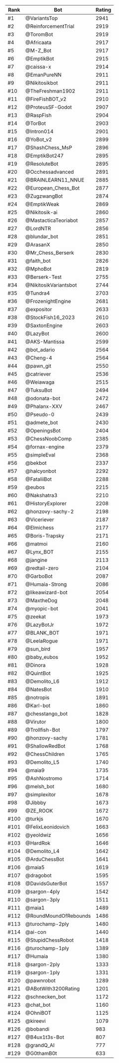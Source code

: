 Rank|Bot|Rating
---|---|---
#1|@VariantsTop|2941
#2|@ReinforcementTrial|2919
#3|@ToromBot|2919
#4|@Africaata|2917
#5|@M-Z_Bot|2917
#6|@EmptikBot|2915
#7|@caissa-x|2914
#8|@EmanPureNN|2911
#9|@Nikitosikbot|2911
#10|@TheFreshman1902|2911
#11|@FireFishBOT_v2|2910
#12|@ProteusSF-Godot|2907
#13|@RaspFish|2904
#14|@TorBot|2903
#15|@Intron014|2901
#16|@YoBot_v2|2899
#17|@ShashChess_MsP|2896
#18|@EmptikBot247|2895
#19|@ResoluteBot|2895
#20|@Occhessadvanced|2891
#21|@BRAINLEARN11_NNUE|2885
#22|@European_Chess_Bot|2877
#23|@ZugzwangBot|2874
#24|@EmptikWeak|2869
#25|@Nikitosik-ai|2860
#26|@MastacticaTeoriabot|2857
#27|@LordNTR|2856
#28|@blundar_bot|2851
#29|@ArasanX|2850
#30|@Mr_Chess_Berserk|2830
#31|@faith_bot|2826
#32|@MphoBot|2819
#33|@Berserk-Test|2755
#34|@NikitosikVariantsbot|2744
#35|@Tundra4|2703
#36|@FrozenightEngine|2681
#37|@expositor|2633
#38|@StockFish16_2023|2610
#39|@SaxtonEngine|2603
#40|@LazyBot|2600
#41|@AKS-Mantissa|2599
#42|@bot_adario|2564
#43|@Cheng-4|2564
#44|@pawn_git|2550
#45|@catriever|2536
#46|@Weiawaga|2515
#47|@TuksuBot|2494
#48|@odonata-bot|2472
#49|@Phalanx-XXV|2467
#50|@Pseudo-0|2439
#51|@admete_bot|2430
#52|@OpeningsBot|2404
#53|@ChessNoobComp|2385
#54|@fornax-engine|2379
#55|@simpleEval|2368
#56|@bekbot|2337
#57|@halcyonbot|2292
#58|@FataliiBot|2288
#59|@eubos|2215
#60|@Nakshatra3|2210
#61|@HistoryExplorer|2208
#62|@honzovy-sachy-2|2198
#63|@Viceriever|2187
#64|@Elmichess|2177
#65|@Boris-Trapsky|2171
#66|@matmoi|2160
#67|@Lynx_BOT|2155
#68|@jangine|2113
#69|@redtail-zero|2104
#70|@GarboBot|2087
#71|@Humaia-Strong|2086
#72|@likeawizard-bot|2054
#73|@MaxtheDog|2048
#74|@myopic-bot|2041
#75|@zeekat|1973
#76|@LazyBotJr|1972
#77|@BLANK_BOT|1971
#78|@LeelaRogue|1971
#79|@sun_bird|1957
#80|@baby_eubos|1952
#81|@Dinora|1928
#82|@QuintBot|1925
#83|@Demolito_L6|1912
#84|@NatesBot|1910
#85|@notropis|1891
#86|@Karl-bot|1860
#87|@chesstango_bot|1828
#88|@Virutor|1800
#89|@Trollfish-Bot|1797
#90|@honzovy-sachy|1781
#91|@ShallowRedBot|1768
#92|@ChessChildren|1765
#93|@Demolito_L5|1740
#94|@maia9|1735
#95|@AshNostromo|1714
#96|@melsh_bot|1680
#97|@simplexitor|1678
#98|@Jibbby|1673
#99|@ZE_ROOK|1672
#100|@turkjs|1670
#101|@FelixLeonidovich|1663
#102|@yeoldwiz|1656
#103|@HardRok|1646
#104|@Demolito_L4|1642
#105|@ArduChessBot|1641
#106|@maia5|1619
#107|@dragobot|1595
#108|@DavidsGuterBot|1557
#109|@sargon-4ply|1542
#110|@sargon-3ply|1511
#111|@maia1|1489
#112|@RoundMoundOfRebounds|1486
#113|@turochamp-2ply|1480
#114|@ai-con|1440
#115|@StupidChessRobot|1418
#116|@turochamp-1ply|1389
#117|@Humaia|1380
#118|@sargon-2ply|1333
#119|@sargon-1ply|1331
#120|@pawnrobot|1289
#121|@ABotWith3200Rating|1201
#122|@schnecken_bot|1172
#123|@chat_bot|1160
#124|@OhniBOT|1125
#125|@kireevi|1079
#126|@bobandi|983
#127|@B4ux1t3s-Bot|807
#128|@grandQ_AI|777
#129|@G0thamB0t|633
